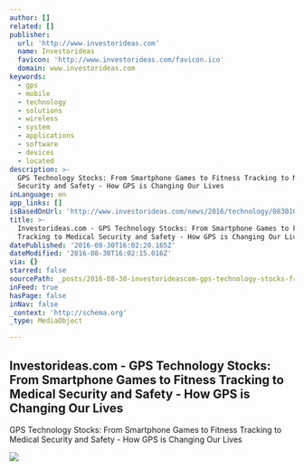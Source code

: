 ```yaml
---
author: []
related: []
publisher:
  url: 'http://www.investorideas.com'
  name: Investorideas
  favicon: 'http://www.investorideas.com/favicon.ico'
  domain: www.investorideas.com
keywords:
  - gps
  - mobile
  - technology
  - solutions
  - wireless
  - system
  - applications
  - software
  - devices
  - located
description: >-
  GPS Technology Stocks: From Smartphone Games to Fitness Tracking to Medical
  Security and Safety - How GPS is Changing Our Lives
inLanguage: en
app_links: []
isBasedOnUrl: 'http://www.investorideas.com/news/2016/technology/08301GPS.asp'
title: >-
  Investorideas.com - GPS Technology Stocks: From Smartphone Games to Fitness
  Tracking to Medical Security and Safety - How GPS is Changing Our Lives
datePublished: '2016-08-30T16:02:20.165Z'
dateModified: '2016-08-30T16:02:15.016Z'
via: {}
starred: false
sourcePath: _posts/2016-08-30-investorideascom-gps-technology-stocks-from-smartphone-g.md
inFeed: true
hasPage: false
inNav: false
_context: 'http://schema.org'
_type: MediaObject

---
```

<article style=""><h1>Investorideas.com - GPS Technology Stocks: From Smartphone Games to Fitness Tracking to Medical Security and Safety - How GPS is Changing Our Lives</h1><p>GPS Technology Stocks: From Smartphone Games to Fitness Tracking to Medical Security and Safety - How GPS is Changing Our Lives</p><img src="http://www.investorideas.com/images/Banners/join-investorideas.gif" /></article>